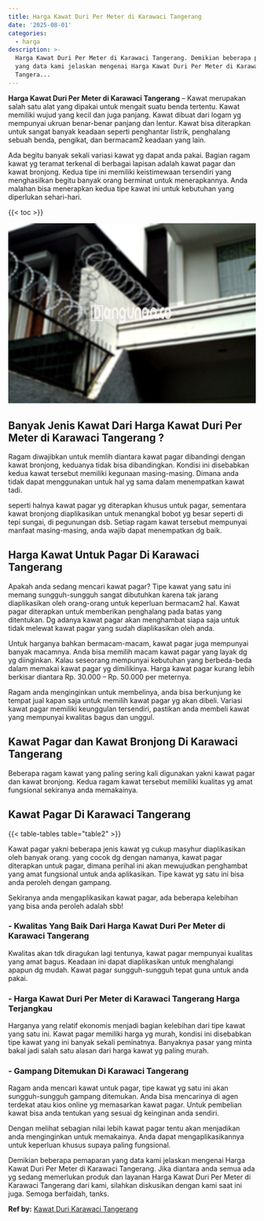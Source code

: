 ```yaml
---
title: Harga Kawat Duri Per Meter di Karawaci Tangerang
date: '2025-08-01'
categories:
  - harga
description: >-
  Harga Kawat Duri Per Meter di Karawaci Tangerang. Demikian beberapa pemaparan
  yang data kami jelaskan mengenai Harga Kawat Duri Per Meter di Karawaci
  Tangera...
---
```


**Harga Kawat Duri Per Meter di Karawaci Tangerang** – Kawat merupakan salah satu alat yang dipakai untuk mengait suatu benda tertentu. Kawat memiliki wujud yang kecil dan juga panjang. Kawat dibuat dari logam yg mempunyai ukruan benar-benar panjang dan lentur. Kawat bisa diterapkan untuk sangat banyak keadaan seperti penghantar listrik, penghalang sebuah benda, pengikat, dan bermacam2 keadaan yang lain.

Ada begitu banyak sekali variasi kawat yg dapat anda pakai. Bagian ragam kawat yg teramat terkenal di berbagai lapisan adalah kawat pagar dan kawat bronjong. Kedua tipe ini memiliki keistimewaan tersendiri yang menghasilkan begitu banyak orang berminat untuk menerapkannya. Anda malahan bisa menerapkan kedua tipe kawat ini untuk kebutuhan yang diperlukan sehari-hari.

{{< toc >}}

![Harga Kawat Duri Per Meter di Karawaci Tangerang](/images/jual-kawat-murah29.png)

## Banyak Jenis Kawat Dari Harga Kawat Duri Per Meter di Karawaci Tangerang ?

Ragam diwajibkan untuk memlih diantara kawat pagar dibandingi dengan kawat bronjong, keduanya tidak bisa dibandingkan. Kondisi ini disebabkan kedua kawat tersebut memiliki kegunaan masing-masing. Dimana anda tidak dapat menggunakan untuk hal yg sama dalam menempatkan kawat tadi.

seperti halnya kawat pagar yg diterapkan khusus untuk pagar, sementara kawat bronjong diaplikasikan untuk menangkal bobot yg besar seperti di tepi sungai, di pegunungan dsb. Setiap ragam kawat tersebut mempunyai manfaat masing-masing, anda wajib dapat menempatkan dg baik.

## Harga Kawat Untuk Pagar Di Karawaci Tangerang

Apakah anda sedang mencari kawat pagar? Tipe kawat yang satu ini memang sungguh-sungguh sangat dibutuhkan karena tak jarang diaplikasikan oleh orang-orang untuk keperluan bermacam2 hal. Kawat pagar diterapkan untuk memberikan penghalang pada batas yang ditentukan. Dg adanya kawat pagar akan menghambat siapa saja untuk tidak melewat kawat pagar yang sudah diaplikasikan oleh anda.

Untuk harganya bahkan bermacam-macam, kawat pagar juga mempunyai banyak macamnya. Anda bisa memilih macam kawat pagar yang layak dg yg diinginkan. Kalau seseorang mempunyai kebutuhan yang berbeda-beda dalam memakai kawat pagar yg dimilikinya. Harga kawat pagar kurang lebih berkisar diantara Rp. 30.000 – Rp. 50.000 per meternya.

Ragam anda menginginkan untuk membelinya, anda bisa berkunjung ke tempat jual kapan saja untuk memilih kawat pagar yg akan dibeli. Variasi kawat pagar memiliki keunggulan tersendiri, pastikan anda membeli kawat yang mempunyai kwalitas bagus dan unggul.

## Kawat Pagar dan Kawat Bronjong Di Karawaci Tangerang

Beberapa ragam kawat yang paling sering kali digunakan yakni kawat pagar dan kawat bronjong. Kedua ragam kawat tersebut memiliki kualitas yg amat fungsional sekiranya anda memakainya.

## Kawat Pagar Di Karawaci Tangerang

{{< table-tables table="table2" >}}

Kawat pagar yakni beberapa jenis kawat yg cukup masyhur diaplikasikan oleh banyak orang. yang cocok dg dengan namanya, kawat pagar diterapkan untuk pagar, dimana perihal ini akan mewujudkan penghambat yang amat fungsional untuk anda aplikasikan. Tipe kawat yg satu ini bisa anda peroleh dengan gampang.

Sekiranya anda mengaplikasikan kawat pagar, ada beberapa kelebihan yang bisa anda peroleh adalah sbb!

### \- Kwalitas Yang Baik Dari Harga Kawat Duri Per Meter di Karawaci Tangerang

Kwalitas akan tdk diragukan lagi tentunya, kawat pagar mempunyai kualitas yang amat bagus. Keadaan ini dapat diaplikasikan untuk menghalangi apapun dg mudah. Kawat pagar sungguh-sungguh tepat guna untuk anda pakai.

### \- Harga Kawat Duri Per Meter di Karawaci Tangerang Harga Terjangkau

Harganya yang relatif ekonomis menjadi bagian kelebihan dari tipe kawat yang satu ini. Kawat pagar memiliki harga yg murah, kondisi ini disebabkan tipe kawat yang ini banyak sekali peminatnya. Banyaknya pasar yang minta bakal jadi salah satu alasan dari harga kawat yg paling murah.

### \- Gampang Ditemukan Di Karawaci Tangerang

Ragam anda mencari kawat untuk pagar, tipe kawat yg satu ini akan sungguh-sungguh gampang ditemukan. Anda bisa mencarinya di agen terdekat atau kios online yg memasarkan kawat pagar. Untuk pembelian kawat bisa anda tentukan yang sesuai dg keinginan anda sendiri.

Dengan melihat sebagian nilai lebih kawat pagar tentu akan menjadikan anda menginginkan untuk memakainya. Anda dapat mengaplikasikannya untuk keperluan khusus supaya paling fungsional.

Demikian beberapa pemaparan yang data kami jelaskan mengenai Harga Kawat Duri Per Meter di Karawaci Tangerang. Jika diantara anda semua ada yg sedang memerlukan produk dan layanan Harga Kawat Duri Per Meter di Karawaci Tangerang dari kami, silahkan diskusikan dengan kami saat ini juga. Semoga berfaidah, tanks.

**Ref by:** [Kawat Duri Karawaci Tangerang](https://id.wikipedia.org/wiki/Kawat)

